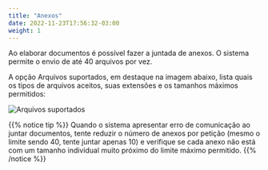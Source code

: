 ```yaml
---
title: "Anexos"
date: 2022-11-23T17:56:32-03:00
weight: 1
---
```


Ao elaborar documentos é possível fazer a juntada de anexos. O sistema permite o envio de até 40 arquivos por vez.

A opção Arquivos suportados, em destaque na imagem abaixo, lista quais os tipos de arquivos aceitos, suas extensões e os tamanhos máximos permitidos:

![Arquivos suportados](/imagens/arquivos_suportados.jpg)

{{% notice tip %}}
Quando o sistema apresentar erro de comunicação ao juntar documentos, tente reduzir o número de anexos por petição (mesmo o limite sendo 40, tente juntar apenas 10) e verifique se cada anexo não está com um tamanho individual muito próximo do limite máximo permitido.
{{% /notice %}}
